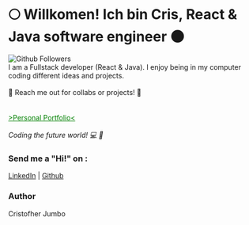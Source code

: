 <h1> 🌕 Willkomen! Ich bin Cris, React & Java software engineer  🌑 </h1>
<div>
<img alt="Github Followers" src="https://img.shields.io/github/followers/crisjumbo?style=social"/>
&nbsp;
</div>
<div>
  I am a Fullstack developer (React & Java). I enjoy being in my computer coding different ideas and projects.
<br/>
<br/>
🏹 Reach me out for collabs or projects! 🏹
</div>
<br/>
<br/>
<div>
<a style="color:green" href="https://crisjumbo.me">>Personal Portfolio<</a>
</div>
<br/>
<i>Coding the future world! 💻 💚</i>

### Send me a "Hi!" on :
[LinkedIn](https://www.linkedin.com/in/crisjumbo/) | 
[Github](https://www.github.com/crisjumbo)

### Author
Cristofher Jumbo
